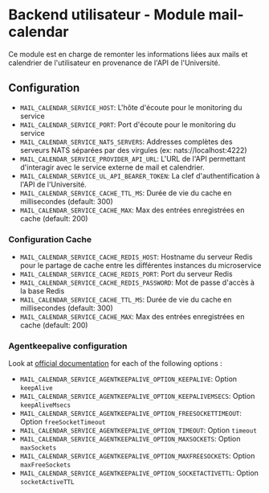 # Backend utilisateur - Module mail-calendar
Ce module est en charge de remonter les informations liées aux mails et calendrier de l'utilisateur en provenance de l'API de l'Université.

## Configuration
- `MAIL_CALENDAR_SERVICE_HOST`: L'hôte d'écoute pour le monitoring du service
- `MAIL_CALENDAR_SERVICE_PORT`: Port d'écoute pour le monitoring du service
- `MAIL_CALENDAR_SERVICE_NATS_SERVERS`: Addresses complètes des serveurs NATS séparées par des virgules (ex: nats://localhost:4222)
- `MAIL_CALENDAR_SERVICE_PROVIDER_API_URL`: L'URL de l'API permettant d'interagir avec le service externe de mail et calendrier.
- `MAIL_CALENDAR_SERVICE_UL_API_BEARER_TOKEN`: La clef d'authentification à l'API de l'Université.
- `MAIL_CALENDAR_SERVICE_CACHE_TTL_MS`: Durée de vie du cache en millisecondes (default: 300)
- `MAIL_CALENDAR_SERVICE_CACHE_MAX`: Max des entrées enregistrées en cache (default: 200)

### Configuration Cache
- `MAIL_CALENDAR_SERVICE_CACHE_REDIS_HOST`: Hostname du serveur Redis pour le partage de cache entre les différentes instances du microservice
- `MAIL_CALENDAR_SERVICE_CACHE_REDIS_PORT`: Port du serveur Redis
- `MAIL_CALENDAR_SERVICE_CACHE_REDIS_PASSWORD`: Mot de passe d'accès à la base Redis
- `MAIL_CALENDAR_SERVICE_CACHE_TTL_MS`: Durée de vie du cache en millisecondes (default: 300)
- `MAIL_CALENDAR_SERVICE_CACHE_MAX`: Max des entrées enregistrées en cache (default: 200)

### Agentkeepalive configuration
Look at [official documentation](https://github.com/node-modules/agentkeepalive#new-agentoptions) for each of the following options :
- `MAIL_CALENDAR_SERVICE_AGENTKEEPALIVE_OPTION_KEEPALIVE`: Option `keepAlive`
- `MAIL_CALENDAR_SERVICE_AGENTKEEPALIVE_OPTION_KEEPALIVEMSECS`: Option `keepAliveMsecs`
- `MAIL_CALENDAR_SERVICE_AGENTKEEPALIVE_OPTION_FREESOCKETTIMEOUT`: Option `freeSocketTimeout`
- `MAIL_CALENDAR_SERVICE_AGENTKEEPALIVE_OPTION_TIMEOUT`: Option `timeout`
- `MAIL_CALENDAR_SERVICE_AGENTKEEPALIVE_OPTION_MAXSOCKETS`: Option `maxSockets`
- `MAIL_CALENDAR_SERVICE_AGENTKEEPALIVE_OPTION_MAXFREESOCKETS`: Option `maxFreeSockets`
- `MAIL_CALENDAR_SERVICE_AGENTKEEPALIVE_OPTION_SOCKETACTIVETTL`: Option `socketActiveTTL`
